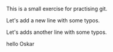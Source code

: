 This is a small exercise for practising git.

Let's add a new line with some typos.

Let's adds another line with some typos.

hello
Oskar
